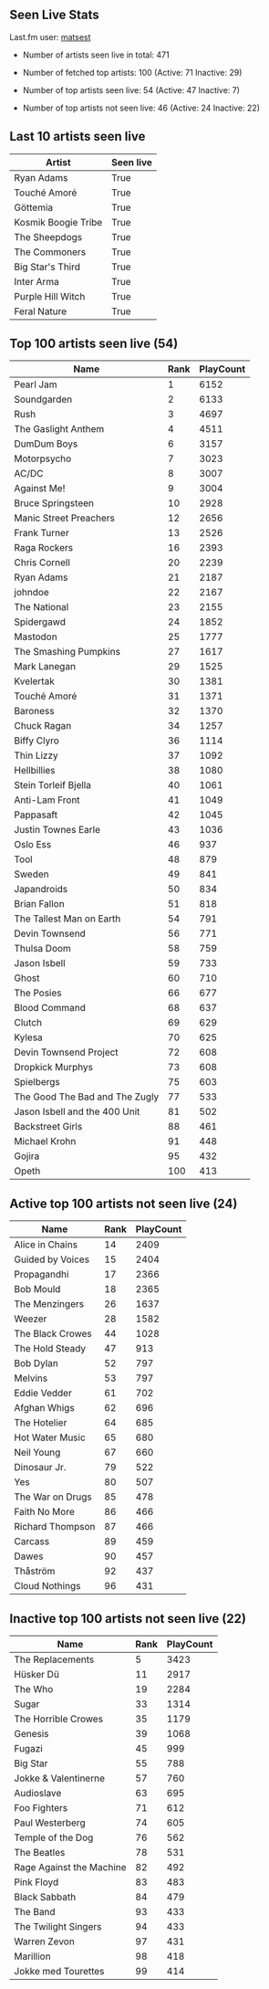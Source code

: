 ## Seen Live Stats

Last.fm user: [matsest](https://www.last.fm/user/matsest)

- Number of artists seen live in total: 471

- Number of fetched top artists: 100 (Active: 71 Inactive: 29)

- Number of top artists seen live: 54 (Active: 47 Inactive: 7)

- Number of top artists not seen live: 46 (Active: 24 Inactive: 22)

## Last 10 artists seen live

Artist              | Seen live
------------------- | ---------
Ryan Adams          | True     
Touché Amoré        | True     
Göttemia            | True     
Kosmik Boogie Tribe | True     
The Sheepdogs       | True     
The Commoners       | True     
Big Star's Third    | True     
Inter Arma          | True     
Purple Hill Witch   | True     
Feral Nature        | True     

## Top 100 artists seen live (54)

Name                           | Rank | PlayCount
------------------------------ | ---- | ---------
Pearl Jam                      | 1    | 6152     
Soundgarden                    | 2    | 6133     
Rush                           | 3    | 4697     
The Gaslight Anthem            | 4    | 4511     
DumDum Boys                    | 6    | 3157     
Motorpsycho                    | 7    | 3023     
AC/DC                          | 8    | 3007     
Against Me!                    | 9    | 3004     
Bruce Springsteen              | 10   | 2928     
Manic Street Preachers         | 12   | 2656     
Frank Turner                   | 13   | 2526     
Raga Rockers                   | 16   | 2393     
Chris Cornell                  | 20   | 2239     
Ryan Adams                     | 21   | 2187     
johndoe                        | 22   | 2167     
The National                   | 23   | 2155     
Spidergawd                     | 24   | 1852     
Mastodon                       | 25   | 1777     
The Smashing Pumpkins          | 27   | 1617     
Mark Lanegan                   | 29   | 1525     
Kvelertak                      | 30   | 1381     
Touché Amoré                   | 31   | 1371     
Baroness                       | 32   | 1370     
Chuck Ragan                    | 34   | 1257     
Biffy Clyro                    | 36   | 1114     
Thin Lizzy                     | 37   | 1092     
Hellbillies                    | 38   | 1080     
Stein Torleif Bjella           | 40   | 1061     
Anti-Lam Front                 | 41   | 1049     
Pappasaft                      | 42   | 1045     
Justin Townes Earle            | 43   | 1036     
Oslo Ess                       | 46   | 937      
Tool                           | 48   | 879      
Sweden                         | 49   | 841      
Japandroids                    | 50   | 834      
Brian Fallon                   | 51   | 818      
The Tallest Man on Earth       | 54   | 791      
Devin Townsend                 | 56   | 771      
Thulsa Doom                    | 58   | 759      
Jason Isbell                   | 59   | 733      
Ghost                          | 60   | 710      
The Posies                     | 66   | 677      
Blood Command                  | 68   | 637      
Clutch                         | 69   | 629      
Kylesa                         | 70   | 625      
Devin Townsend Project         | 72   | 608      
Dropkick Murphys               | 73   | 608      
Spielbergs                     | 75   | 603      
The Good The Bad and The Zugly | 77   | 533      
Jason Isbell and the 400 Unit  | 81   | 502      
Backstreet Girls               | 88   | 461      
Michael Krohn                  | 91   | 448      
Gojira                         | 95   | 432      
Opeth                          | 100  | 413      

## Active top 100 artists not seen live (24)

Name             | Rank | PlayCount
---------------- | ---- | ---------
Alice in Chains  | 14   | 2409     
Guided by Voices | 15   | 2404     
Propagandhi      | 17   | 2366     
Bob Mould        | 18   | 2365     
The Menzingers   | 26   | 1637     
Weezer           | 28   | 1582     
The Black Crowes | 44   | 1028     
The Hold Steady  | 47   | 913      
Bob Dylan        | 52   | 797      
Melvins          | 53   | 797      
Eddie Vedder     | 61   | 702      
Afghan Whigs     | 62   | 696      
The Hotelier     | 64   | 685      
Hot Water Music  | 65   | 680      
Neil Young       | 67   | 660      
Dinosaur Jr.     | 79   | 522      
Yes              | 80   | 507      
The War on Drugs | 85   | 478      
Faith No More    | 86   | 466      
Richard Thompson | 87   | 466      
Carcass          | 89   | 459      
Dawes            | 90   | 457      
Thåström         | 92   | 437      
Cloud Nothings   | 96   | 431      

## Inactive top 100 artists not seen live (22)

Name                     | Rank | PlayCount
------------------------ | ---- | ---------
The Replacements         | 5    | 3423     
Hüsker Dü                | 11   | 2917     
The Who                  | 19   | 2284     
Sugar                    | 33   | 1314     
The Horrible Crowes      | 35   | 1179     
Genesis                  | 39   | 1068     
Fugazi                   | 45   | 999      
Big Star                 | 55   | 788      
Jokke & Valentinerne     | 57   | 760      
Audioslave               | 63   | 695      
Foo Fighters             | 71   | 612      
Paul Westerberg          | 74   | 605      
Temple of the Dog        | 76   | 562      
The Beatles              | 78   | 531      
Rage Against the Machine | 82   | 492      
Pink Floyd               | 83   | 483      
Black Sabbath            | 84   | 479      
The Band                 | 93   | 433      
The Twilight Singers     | 94   | 433      
Warren Zevon             | 97   | 431      
Marillion                | 98   | 418      
Jokke med Tourettes      | 99   | 414      

